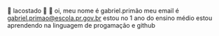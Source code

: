 🐊 lacostado 🥂 🧊
oi, meu nome é gabriel.primão
meu email é gabriel.primao@escola.pr.gov.br
estou no 1 ano do ensino médio 
estou aprendendo na linguagem de progamação e github
